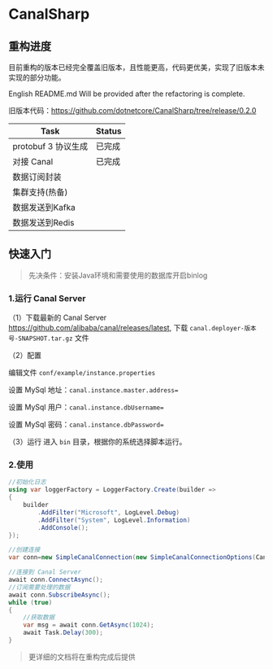 # CanalSharp

## 重构进度

目前重构的版本已经完全覆盖旧版本，且性能更高，代码更优美，实现了旧版本未实现的部分功能。

English README.md  Will be provided after the refactoring is complete.

旧版本代码：https://github.com/dotnetcore/CanalSharp/tree/release/0.2.0

| Task                | Status   |
| ------------------- | ------ |
| protobuf 3 协议生成 | 已完成 |
| 对接 Canal          | 已完成 |
| 数据订阅封装        |        |
| 集群支持(热备)      |        |
| 数据发送到Kafka     |        |
| 数据发送到Redis     |        |

## 快速入门

>先决条件：安装Java环境和需要使用的数据库开启binlog

### 1.运行 Canal Server

（1）下载最新的 Canal Server https://github.com/alibaba/canal/releases/latest, 下载 `canal.deployer-版本号-SNAPSHOT.tar.gz` 文件

（2）配置

编辑文件 `conf/example/instance.properties`

设置 MySql 地址：`canal.instance.master.address=`

设置 MySql 用户：`canal.instance.dbUsername=`

设置 MySql 密码：`canal.instance.dbPassword=`

（3）运行
  进入 `bin` 目录，根据你的系统选择脚本运行。

### 2.使用

````csharp
//初始化日志
using var loggerFactory = LoggerFactory.Create(builder =>
{
    builder
        .AddFilter("Microsoft", LogLevel.Debug)
        .AddFilter("System", LogLevel.Information)
        .AddConsole();
});

//创建连接
var conn=new SimpleCanalConnection(new SimpleCanalConnectionOptions(Canal Server 地址,端口 默认 11111,ClientId 自定义), loggerFactory.CreateLogger<SimpleCanalConnection>());

//连接到 Canal Server
await conn.ConnectAsync();
//订阅需要处理的数据
await conn.SubscribeAsync();
while (true)
{
    //获取数据
    var msg = await conn.GetAsync(1024);
    await Task.Delay(300);
}
````

>更详细的文档将在重构完成后提供

